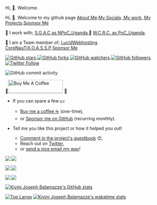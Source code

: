   Hi, 👋. Welcome.

  Hi, 👋. Welcome to my github page  <a href="https://josephkb87.github.io">About Me</a>.<a href="https://linktr.ee/jungbasher87">My Socials</a>.<a href="https://github.com/josephkb87?tab=repositories"> My work </a>.<a href="https://github.com/josephkb87?tab=projects">My Projects</a>.<a href="https://github.com/josephkb87?tab=projects">Sponsor Me</a>
  
  🌱 I work with; <a href="https://spacegeneration.org/regions/africa/uganda">S.G.A.C as NPoC_Uganda </a>🌱 <a href="https://wcrc.world/Files/WCRC_POC.pdf">W.C.R.C. as PoC_Uganda</a>.

 🌱 I am a Team member of; <a href="https://github.com/LUCIDWEBHOSTING">LucidWebhosting</a>. <a href="https://github.com/CORENAUTICS">CoreNauTiX.</a><a href="https://github.com/OASSP">O.A.S.S.P</a>.<a href="https://github.com/sponsors/josephkb87">Sponsor Me</a>

<a href="https://github.com/josephkb87/readme.md"><img src="https://img.shields.io/github/stars/josephkb87/app-privacy-policy-generator.svg?style=social&amp;label=Star" alt="GitHub stars"></a>.<a href="https://github.com/josephkb87/josephkb87.github.io/fork"><img src="https://img.shields.io/github/forks/josephkb87/josephkb87.svg?style=social&amp;label=Fork" alt="GitHub forks"></a>.<a href="https://github.com/josephkb87/josephkb87"><img src="https://img.shields.io/github/watchers/josephkb87/josephkb87.svg?style=social&amp;label=Watch" alt="GitHub watchers"></a>.<a href="https://github.com/josephkb87/josephkb87"><img src="https://img.shields.io/github/followers/josephkb87.svg?style=social&amp;label=Follow" alt="GitHub followers"></a>.<a href="https://twitter.com/josephkb87"><img src="https://img.shields.io/twitter/follow/clydekingkid.svg?style=social" alt="Twitter Follow"></a>

![GitHub commit activity](https://img.shields.io/github/commit-activity/w/josephkb87/josephkb87?style=for-the-badge)</a>
 
 <div> 🌱<a href="https://www.buymeacoffee.com/josephkb87" target="_blank"><img src="https://www.buymeacoffee.com/assets/img/custom_images/orange_img.png" alt="Buy Me A Coffee" style="height: 41px !important;width: 174px !important;box-shadow: 0px 3px 2px 0px rgba(190, 190, 190, 0.5) !important;-webkit-box-shadow: 0px 3px 2px 0px rgba(190, 190, 190, 0.5) !important;" ></a> 🌱</div>

- If you can spare a few 💵:

  - [Buy me a coffee :coffee:](https://www.buymeacoffee.com/josephkb87) (one-time),
  - or [Sponsor me on GitHub](https://github.com/sponsors/josephkb87) (recurring monthly).

- Tell me you like this project or how it helped you out!

  - [Comment in the project's guestbook](https://github.com/josephkb87/app-privacy-policy-generator/issues/) :blush:,
  - Reach out on [Twitter](https://twitter.com/clydekingkid),
  - or [send a nice email my way](mailto:kiyinijoseph@gmail@gmail.com)!



<a href="https://github.com/josephkb87/PythonBasics"><img align="center right" src="https://github-readme-stats.vercel.app/api/pin/?username=josephkb87&show_icons=true&show_icons=true&theme=gruvbox&repo=PythonBasics" />
</a> <a href="https://github.com/josephkb87/matlab_octave">
  <img align="left" src="https://github-readme-stats.vercel.app/api/pin/?username=josephkb87&show_icons=true&show_icons=true&theme=algolia&repo=Matlab_Octave" />
</a>

<a href="https://github.com/josephkb87/Filters"><img align="center left" src="https://github-readme-stats.vercel.app/api/pin/?username=josephkb87&show_icons=true&show_icons=true&theme=solarized-dark&repo=Filters" />
</a> <a href="https://github.com/josephkb87/JuMatOct"><img align="left" src="https://github-readme-stats.vercel.app/api/pin/?username=josephkb87&show_icons=true&show_icons=true&theme=nightowl&repo=JuMatOct" />
</a>

<a href="https://github.com/josephkb87/VerilogBasics"><img align="center left" src="https://github-readme-stats.vercel.app/api/pin/?username=josephkb87&show_icons=true&show_icons=true&theme=&repo=VerilogBasics" />
</a> <a href="https://github.com/josephkb87/Java_JS_Basics_n_Projects"><img align="left" src="https://github-readme-stats.vercel.app/api/pin/?username=josephkb87&show_icons=true&show_icons=true&theme=solarized-light&repo=Java_JS_Basics_n_Projects" /></a>

[![Kiyini Joseph Balamazze's GitHub stats](https://github-readme-stats.vercel.app/api?username=josephkb87&show_icons=true&show_icons=true&theme=synthwave&show_icons=true)](https://github.com/josephkb87/github-readme-stats)

 [![Top Langs](https://github-readme-stats.vercel.app/api/top-langs/?username=josephkb87&show_icons=true&theme=tokyonight&langs_count=10&layout=compact)](https://github.com/josephkb87/github-readme-stats)
 [![Kiyini Joseph Balamazze's wakatime stats](https://github-readme-stats.vercel.app/api/wakatime?username=HermesWraith&langs_count=10&layout=compact&show_icons=true&show_icons=true&theme=buefy&show_icons=true)](https://github.com/josephkb87/github-readme-stats)
 
 <!--START_SECTION:waka-->

 
<!--END_SECTION:waka-->

  <!---
  josephkb87/josephkb87 is a ✨ special ✨ repository because its `README.md` (this file) appears on your GitHub profile.
  You can click the Preview link to take a look at your changes.
  --->



